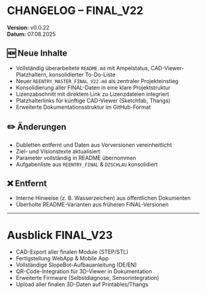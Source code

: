# CHANGELOG – FINAL_V22
**Version:** v0.0.22  
**Datum:** 07.08.2025  

## 🆕 Neue Inhalte
- Vollständig überarbeitete `README.md` mit Ampelstatus, CAD-Viewer-Platzhaltern, konsolidierter To-Do-Liste
- Neuer `REENTRY_MASTER_FINAL_V22.md` als zentraler Projekteinstieg
- Konsolidierung aller FINAL-Daten in eine klare Projektstruktur
- Lizenzabschnitt mit direktem Link zu Lizenzdateien integriert
- Platzhalterlinks für künftige CAD-Viewer (Sketchfab, Thangs)
- Erweiterte Dokumentationsstruktur im GitHub-Format

## ✏️ Änderungen
- Dubletten entfernt und Daten aus Vorversionen vereinheitlicht
- Ziel- und Visionstexte aktualisiert
- Parameter vollständig in README übernommen
- Aufgabenliste aus `REENTRY_FINAL` & `DZSCHLAU` konsolidiert

## ❌ Entfernt
- Interne Hinweise (z. B. Wasserzeichen) aus öffentlichen Dokumenten
- Überholte README-Varianten aus früheren FINAL-Versionen

---

# Ausblick FINAL_V23
- CAD-Export aller finalen Module (STEP/STL)
- Fertigstellung WebApp & Mobile App
- Vollständige SlopeBot-Aufbauanleitung (DE/EN)
- QR-Code-Integration für 3D-Viewer in Dokumentation
- Erweiterte Firmware (Selbstdiagnose, Sensorintegration)
- Upload aller finalen 3D-Daten auf Printables/Thangs
